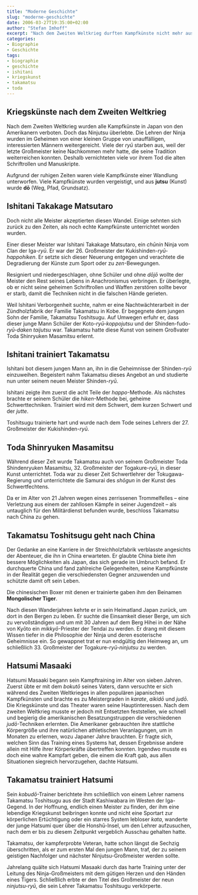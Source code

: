 ```yaml
---
title: "Moderne Geschichte"
slug: "moderne-geschichte"
date: 2006-03-27T19:35:00+02:00
author: "Stefan Imhoff"
excerpt: "Nach dem Zweiten Weltkrieg durften Kampfkünste nicht mehr ausgeübt werden, viele wurden zu Sportarten umgewandelt. Nur durch Zufall ging das Wissen der letzten Ninja nicht verloren, sondern wurde von Ishitani und Toda an Takamatsu weitergegeben, der dann Hatsumi trainierte."
categories:
- Biographie
- Geschichte
tags:
- biographie
- geschichte
- ishitani
- kriegskunst
- takamatsu
- toda
---
```


## Kriegskünste nach dem Zweiten Weltkrieg

Nach dem Zweiten Weltkrieg wurden alle Kampfkünste in Japan von den Amerikanern verboten. Doch das Ninjutsu überlebte. Die Lehren der Ninja wurden im Geheimen von einer kleinen Gruppe von unauffälligen, interessierten Männern weitergereicht. Viele der *ryū* starben aus, weil der letzte Großmeister keine Nachkommen mehr hatte, die seine Tradition weiterreichen konnten. Deshalb vernichteten viele vor ihrem Tod die alten Schriftrollen und Manuskripte.

Aufgrund der ruhigen Zeiten waren viele Kampfkünste einer Wandlung unterworfen. Viele Kampfkünste wurden vergeistigt, und aus **jutsu** (Kunst) wurde **dō** (Weg, Pfad, Grundsatz).


## Ishitani Takakage Matsutaro

Doch nicht alle Meister akzeptierten diesen Wandel. Einige sehnten sich zurück zu den Zeiten, als noch echte Kampfkünste unterrichtet worden wurden.

Einer dieser Meister war Ishitani Takakage Matsutaro, ein *chūnin* Ninja vom Clan der Iga-*ryū*. Er war der 26. Großmeister der Kukishinden-*ryū-happohiken*. Er setzte sich dieser Neuerung entgegen und verachtete die Degradierung der Künste zum Sport oder zu *zen*-Bewegungen.

Resigniert und niedergeschlagen, ohne Schüler und ohne *dōjō* wollte der Meister den Rest seines Lebens in Anachronismus verbringen. Er überlegte, ob er nicht seine geheimen Schriftrollen und Waffen zerstören sollte bevor er starb, damit die Techniken nicht in die falschen Hände gerieten.

Weil Ishitani Verborgenheit suchte, nahm er eine Nachtwächterarbeit in der Zündholzfabrik der Familie Takamatsu in Kobe. Er begegnete dem jungen Sohn der Familie, Takamatsu Toshitsugu. Auf Umwegen erfuhr er, dass dieser junge Mann Schüler der Koto-*ryū-koppojutsu* und der Shinden-fudo-*ryū-daken taijutsu* war. Takamatsu hatte diese Kunst von seinem Großvater Toda Shinryuken Masamitsu erlernt.


## Ishitani trainiert Takamatsu

Ishitani bot diesem jungen Mann an, ihn in die Geheimnisse der Shinden-*ryū* einzuweihen. Begeistert nahm Takamatsu dieses Angebot an und studierte nun unter seinem neuen Meister Shinden-*ryū*.

Ishitani zeigte ihm zuerst die acht Teile der *happo*-Methode. Als nächstes brachte er seinem Schüler die *hiken*-Methode bei, geheime Schwerttechniken. Trainiert wird mit dem Schwert, dem kurzen Schwert und der *jutte*.

Toshitsugu trainierte hart und wurde nach dem Tode seines Lehrers der 27. Großmeister der Kukishinden-*ryū*.


## Toda Shinryuken Masamitsu

Während dieser Zeit wurde Takamatsu auch von seinem Großmeister Toda Shindenryuken Masamitsu, 32. Großmeister der Togakure-*ryū*, in dieser Kunst unterrichtet. Toda war zu dieser Zeit Schwertlehrer der Tokugawa-Regierung und unterrichtete die Samurai des *shōgun* in der Kunst des Schwertfechtens.

Da er im Alter von 21 Jahren wegen eines zerrissenen Trommelfelles – eine Verletzung aus einem der zahllosen Kämpfe in seiner Jugendzeit – als untauglich für den Militärdienst befunden wurde, beschloss Takamatsu nach China zu gehen.


## Takamatsu Toshitsugu geht nach China

Der Gedanke an eine Karriere in der Streichholzfabrik verblasste angesichts der Abenteuer, die ihn in China erwarteten. Er glaubte China biete ihm bessere Möglichkeiten als Japan, das sich gerade im Umbruch befand. Er durchquerte China und fand zahlreiche Gelegenheiten, seine Kampfkünste in der Realität gegen die verschiedensten Gegner anzuwenden und schützte damit oft sein Leben.

Die chinesischen Boxer mit denen er trainierte gaben ihm den Beinamen **Mongolischer Tiger**.

Nach diesen Wanderjahren kehrte er in sein Heimatland Japan zurück, um dort in den Bergen zu leben. Er suchte die Einsamkeit dieser Berge, um sich zu vervollständigen und um mit 30 Jahren auf dem Berg Hihei in der Nähe von Kyōto ein *mikkyō*-Priester der Tendai zu werden. Er drang mit diesem Wissen tiefer in die Philosophie der Ninja und deren esoterische Geheimnisse ein. So gewappnet trat er nun endgültig den Heimweg an, um schließlich 33. Großmeister der Togakure-*ryū-ninjutsu* zu werden.


## Hatsumi Masaaki

Hatsumi Masaaki begann sein Kampftraining im Alter von sieben Jahren. Zuerst übte er mit dem *bokutō* seines Vaters, dann versuchte er sich während des Zweiten Weltkrieges in allen populären japanischen Kampfkünsten und brachte es zu Meistergraden in *karate*, *aikidō* und *judō*. Die Kriegskünste und das Theater waren seine Hauptinteressen. Nach dem zweiten Weltkrieg musste er jedoch mit Entsetzten feststellen, wie schnell und begierig die amerikanischen Besatzungstruppen die verschiedenen *judō*-Techniken erlernten. Die Amerikaner gebrauchten ihre stattliche Körpergröße und ihre natürlichen athletischen Veranlagungen, um in Monaten zu erlernen, wozu Japaner Jahre brauchten. Er fragte sich, welchen Sinn das Training eines Systems hat, dessen Ergebnisse andere allein mit Hilfe ihrer Körperkräfte übertreffen konnten. Irgendwo musste es doch eine wahre Kampfart geben, die einem die Kraft gab, aus allen Situationen siegreich hervorzugehen, dachte Hatsumi.


## Takamatsu trainiert Hatsumi

Sein *kobudō*-Trainer berichtete ihm schließlich von einem Lehrer namens Takamatsu Toshitsugu aus der Stadt Kashiwabara im Westen der Iga-Gegend. In der Hoffnung, endlich einen Meister zu finden, der ihm eine lebendige Kriegskunst beibringen konnte und nicht eine Sportart zur körperlichen Ertüchtigung oder ein starres System lebloser *kata*, wanderte der junge Hatsumi quer über die Honshū-Insel, um den Lehrer aufzusuchen, nach dem er bis zu diesem Zeitpunkt vergeblich Ausschau gehalten hatte.

Takamatsu, der kampferprobte Veteran, hatte schon längst die Sechzig überschritten, als er zum ersten Mal den jungen Mann, traf, der zu seinem geistigen Nachfolger und nächster Ninjutsu-Großmeister werden sollte.

Jahrelang quälte sich Hatsumi Masaaki durch das harte Training unter der Leitung des Ninja-Großmeisters mit dem gütigen Herzen und den Händen eines Tigers. Schließlich erbte er den Titel des Großmeister der neun *ninjutsu-ryū*, die sein Lehrer Takamatsu Toshitsugu verkörperte.
